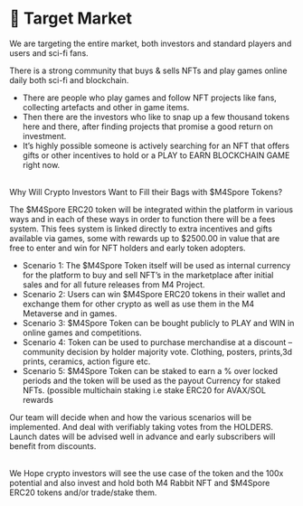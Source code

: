 # 🎯 Target Market

We are targeting the entire market, both investors and standard players and users and sci-fi fans.

There is a strong community that buys & sells NFTs and play games online daily both sci-fi and blockchain.

* There are people who play games and follow NFT projects like fans, collecting artefacts and other in game items.
* Then there are the investors who like to snap up a few thousand tokens here and there, after finding projects that promise a good return on investment.
* It’s highly possible someone is actively searching for an NFT that offers gifts or other incentives to hold or a PLAY to EARN BLOCKCHAIN GAME right now.

\
Why Will Crypto Investors Want to Fill their Bags with $M4Spore Tokens?

The $M4Spore ERC20 token will be integrated within the platform in various ways and in each of these ways in order to function there will be a fees system.  This fees system is linked directly to extra incentives and gifts available via games, some with rewards up to $2500.00 in value that are free to enter and win for NFT holders and early token adopters.

* Scenario 1: The $M4Spore Token itself will be used as internal currency for the platform to buy and sell NFT’s in the marketplace after initial sales and for all future releases from M4 Project.&#x20;
* Scenario 2: Users can win $M4Spore ERC20 tokens in their wallet and exchange them for other crypto as well as use them in the M4 Metaverse and in games.
* Scenario 3: $M4Spore Token can be bought publicly to PLAY and WIN in online games and competitions.&#x20;
* Scenario 4: Token can be used to purchase merchandise at a discount – community decision by holder majority vote.  Clothing, posters, prints,3d prints, ceramics, action figure etc.
* Scenario 5: $M4Spore Token can be staked to earn a % over locked periods and the token will be used as the payout Currency for staked NFTs. (possible multichain staking i.e stake ERC20 for AVAX/SOL rewards

Our team will decide when and how the various scenarios will be implemented.  And deal with verifiably taking votes from the HOLDERS. Launch dates will be advised well in advance and early subscribers will benefit from discounts.

\
We Hope crypto investors will see the use case of the token and the 100x potential and also invest and hold both M4 Rabbit NFT and $M4Spore ERC20 tokens and/or trade/stake them.  &#x20;
